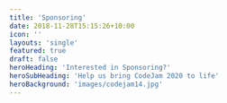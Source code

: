 ```yaml
---
title: 'Sponsoring'
date: 2018-11-28T15:15:26+10:00
icon: ''
layouts: 'single'
featured: true
draft: false
heroHeading: 'Interested in Sponsoring?'
heroSubHeading: 'Help us bring CodeJam 2020 to life'
heroBackground: 'images/codejam14.jpg'
---
```


